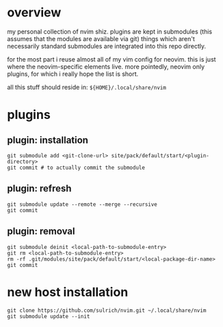# overview

my personal collection of nvim shiz. plugins are kept in submodules (this assumes
that the modules are available via git) things which aren't necessarily standard
submodules are integrated into this repo directly.

for the most part i reuse almost all of my vim config for neovim.  this is just
where the neovim-specific elements live.  more pointedly, neovim only plugins,
for which i really hope the list is short. 

all this stuff should reside in: `${HOME}/.local/share/nvim`

# plugins

## plugin: installation

```
git submodule add <git-clone-url> site/pack/default/start/<plugin-directory>
git commit # to actually commit the submodule
```

## plugin: refresh
```
git submodule update --remote --merge --recursive
git commit
```

## plugin: removal

```
git submodule deinit <local-path-to-submodule-entry>
git rm <local-path-to-submodule-entry>
rm -rf .git/modules/site/pack/default/start/<local-package-dir-name>
git commit
```

# new host installation

```
git clone https://github.com/sulrich/nvim.git ~/.local/share/nvim
git submodule update --init
```
